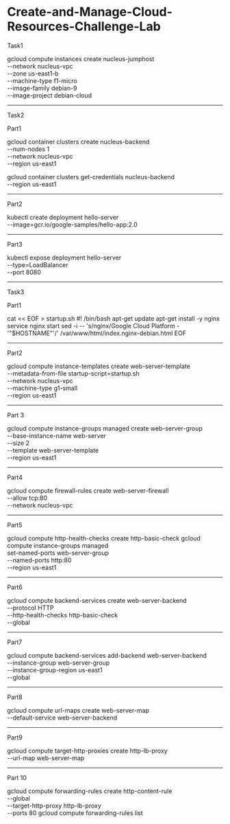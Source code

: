 # Create-and-Manage-Cloud-Resources-Challenge-Lab

Task1

gcloud compute instances create nucleus-jumphost \
          --network nucleus-vpc \
          --zone us-east1-b  \
          --machine-type f1-micro  \
          --image-family debian-9  \
          --image-project debian-cloud
          
 --------------------------------------------------------
 
 Task2
 
 Part1


gcloud container clusters create nucleus-backend \
          --num-nodes 1 \
          --network nucleus-vpc \
          --region us-east1
          
          
gcloud container clusters get-credentials nucleus-backend \
          --region us-east1
          
--------------------------------------------------------------
Part2



kubectl create deployment hello-server \
          --image=gcr.io/google-samples/hello-app:2.0
          
---------------------------------------------------------------          
Part3


kubectl expose deployment hello-server \
          --type=LoadBalancer \
          --port 8080

--------------------------------------------------------------

Task3

Part1


cat << EOF > startup.sh
#! /bin/bash
apt-get update
apt-get install -y nginx
service nginx start
sed -i -- 's/nginx/Google Cloud Platform - '"\$HOSTNAME"'/' /var/www/html/index.nginx-debian.html
EOF

----------------------------------------------------------------
Part2

gcloud compute instance-templates create web-server-template \
          --metadata-from-file startup-script=startup.sh \
          --network nucleus-vpc \
          --machine-type g1-small \
          --region us-east1

-----------------------------------------------------------------
Part 3

gcloud compute instance-groups managed create web-server-group \
          --base-instance-name web-server \
          --size 2 \
          --template web-server-template \
          --region us-east1

------------------------------------------------------------------
Part4

gcloud compute firewall-rules create web-server-firewall \
          --allow tcp:80 \
          --network nucleus-vpc

-------------------------------------------------------------------
Part5

          
          
gcloud compute http-health-checks create http-basic-check
gcloud compute instance-groups managed \
          set-named-ports web-server-group \
          --named-ports http:80 \
          --region us-east1

------------------------------------------------------------------
Part6 


gcloud compute backend-services create web-server-backend \
          --protocol HTTP \
          --http-health-checks http-basic-check \
          --global
          
--------------------------------------------------------------------
Part7
          
gcloud compute backend-services add-backend web-server-backend \
          --instance-group web-server-group \
          --instance-group-region us-east1 \
          --global

-------------------------------------------------------------------
Part8

gcloud compute url-maps create web-server-map \
          --default-service web-server-backend
          
          
-------------------------------------------------------------------
Part9
          
          
gcloud compute target-http-proxies create http-lb-proxy \
          --url-map web-server-map

-------------------------------------------------------------------
Part 10


gcloud compute forwarding-rules create http-content-rule \
        --global \
        --target-http-proxy http-lb-proxy \
        --ports 80
gcloud compute forwarding-rules list

